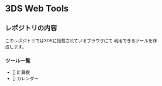 # 3DS Web Tools
## レポジトリの内容
このレポジトリでは3DSに搭載されているブラウザにて
利用できるツールを作成します。
### ツール一覧
- [] 計算機
- [] カレンダー